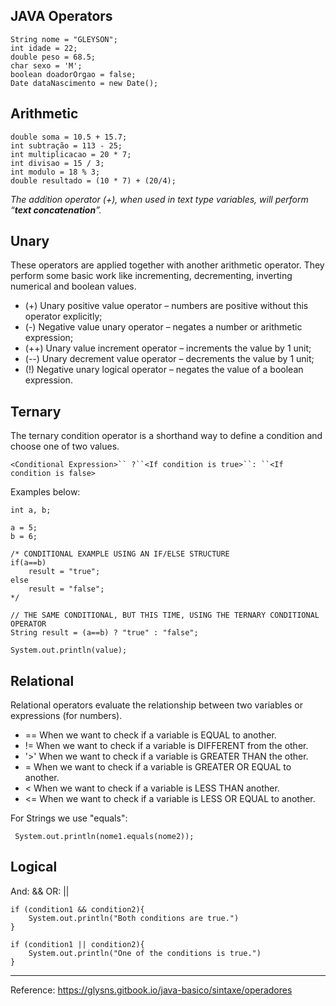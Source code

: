 ## JAVA Operators

```
String nome = "GLEYSON";
int idade = 22;
double peso = 68.5;
char sexo = 'M';
boolean doadorOrgao = false;
Date dataNascimento = new Date();
```



## Arithmetic

```
double soma = 10.5 + 15.7;
int subtração = 113 - 25;
int multiplicacao = 20 * 7;
int divisao = 15 / 3;
int modulo = 18 % 3;
double resultado = (10 * 7) + (20/4);
```

*The addition operator (+), when used in text type variables, will perform “**text concatenation**”.*



## Unary

These operators are applied together with another arithmetic operator. They perform some basic work like incrementing, decrementing, inverting numerical and boolean values.



- (+) Unary positive value operator – numbers are positive without this operator explicitly;
- (-) Negative value unary operator – negates a number or arithmetic expression;
- (++) Unary value increment operator – increments the value by 1 unit;
- (--) Unary decrement value operator – decrements the value by 1 unit;
- (!) Negative unary logical operator – negates the value of a boolean expression.



## Ternary

The ternary condition operator is a shorthand way to define a condition and choose one of two values. 

```
<Conditional Expression>`` ?``<If condition is true>``: ``<If condition is false>
```



Examples below:

```
int a, b;

a = 5;
b = 6;

/* CONDITIONAL EXAMPLE USING AN IF/ELSE STRUCTURE
if(a==b)
    result = "true";
else
    result = "false";
*/

// THE SAME CONDITIONAL, BUT THIS TIME, USING THE TERNARY CONDITIONAL OPERATOR
String result = (a==b) ? "true" : "false";

System.out.println(value);
```



## Relational

Relational operators evaluate the relationship between two variables or expressions (for numbers). 

- == When we want to check if a variable is EQUAL to another.
- != When we want to check if a variable is DIFFERENT from the other.
- '>' When we want to check if a variable is GREATER THAN the other.
- = When we want to check if a variable is GREATER OR EQUAL to another.
- < When we want to check if a variable is LESS THAN another.
- <= When we want to check if a variable is LESS OR EQUAL to another.



For Strings we use "equals":

```
 System.out.println(nome1.equals(nome2));
```



## Logical

And: &&
OR: ||

```
if (condition1 && condition2){
	System.out.println("Both conditions are true.")
}
```

```
if (condition1 || condition2){
	System.out.println("One of the conditions is true.")
}
```



____

Reference: https://glysns.gitbook.io/java-basico/sintaxe/operadores
